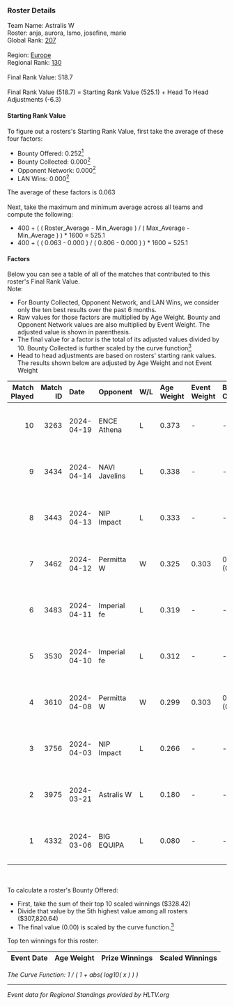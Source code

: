 ### Roster Details<br />
Team Name: Astralis W<br />
Roster: anja, aurora, Ismo, josefine, marie<br />
Global Rank: [207](../../standings_global_2024_08_21.md)<br />
<br />
Region: [Europe]( ../../standings_europe_2024_08_21.md)<br />
Regional Rank: [130]( ../../standings_europe_2024_08_21.md)<br />
<br />
Final Rank Value:  518.7<br />
<br />
Final Rank Value (518.7) = Starting Rank Value (525.1) + Head To Head Adjustments (-6.3)<br />

#### Starting Rank Value<br />
To figure out a rosters's Starting Rank Value, first take the average of these four factors:<br />
- Bounty Offered: 0.252[<sup>1</sup>](#table2)
- Bounty Collected: 0.000[<sup>2</sup>](#table1)
- Opponent Network: 0.000[<sup>2</sup>](#table1)
- LAN Wins: 0.000[<sup>2</sup>](#table1)

The average of these factors is 0.063<br />
<br />
Next, take the maximum and minimum average across all teams and compute the following:<br />
- 400 + ( ( Roster_Average - Min_Average ) / ( Max_Average - Min_Average ) ) * 1600 = 525.1
- 400 + ( ( 0.063 - 0.000 ) / ( 0.806 - 0.000 ) ) * 1600 = 525.1


#### Factors<br />
Below you can see a table of all of the matches that contributed to this roster's Final Rank Value.<br />
Note:<br />

- For Bounty Collected, Opponent Network, and LAN Wins, we consider only the ten best results over the past 6 months.
- Raw values for those factors are multiplied by Age Weight. Bounty and Opponent Network values are also multiplied by Event Weight. The adjusted value is shown in parenthesis.
- The final value for a factor is the total of its adjusted values divided by 10. Bounty Collected is further scaled by the curve function[<sup>3</sup>](#curveFunction)
- Head to head adjustments are based on rosters' starting rank values. The results shown below are adjusted by Age Weight and not Event Weight
<span id="table1"></span><br />


| Match Played | Match ID | Date       | Opponent      | W/L | Age Weight | Event Weight | Bounty Collected | Opponent Network | LAN Wins  | H2H Adj. | Roster                              |
| -: | -: | :- | :- | :- | :- | :- | :- | :- | :- | -: | :- |
|           10 |     3263 | 2024-04-19 | ENCE Athena   | L   | 0.373      | -            | -                | -                | -         |    -4.33 | anja, aurora, Ismo, josefine, marie |
|            9 |     3434 | 2024-04-14 | NAVI Javelins | L   | 0.338      | -            | -                | -                | -         |    -2.06 | anja, aurora, Ismo, josefine, marie |
|            8 |     3443 | 2024-04-13 | NIP Impact    | L   | 0.333      | -            | -                | -                | -         |    -2.74 | anja, aurora, Ismo, josefine, marie |
|            7 |     3462 | 2024-04-12 | Permitta W    | W   | 0.325      | 0.303        | 0.000 (0.000)    | 0.011 (0.001)    | 0 (0.000) |     4.69 | anja, aurora, Ismo, josefine, marie |
|            6 |     3483 | 2024-04-11 | Imperial fe   | L   | 0.319      | -            | -                | -                | -         |    -0.71 | anja, aurora, Ismo, josefine, marie |
|            5 |     3530 | 2024-04-10 | Imperial fe   | L   | 0.312      | -            | -                | -                | -         |    -0.70 | anja, aurora, Ismo, josefine, marie |
|            4 |     3610 | 2024-04-08 | Permitta W    | W   | 0.299      | 0.303        | 0.000 (0.000)    | 0.011 (0.001)    | 0 (0.000) |     4.32 | anja, aurora, Ismo, josefine, marie |
|            3 |     3756 | 2024-04-03 | NIP Impact    | L   | 0.266      | -            | -                | -                | -         |    -2.29 | anja, aurora, Ismo, josefine, marie |
|            2 |     3975 | 2024-03-21 | Astralis W    | L   | 0.180      | -            | -                | -                | -         |    -1.94 | anja, aurora, Ismo, josefine, marie |
|            1 |     4332 | 2024-03-06 | BIG EQUIPA    | L   | 0.080      | -            | -                | -                | -         |    -0.58 | anja, aurora, Ismo, josefine, marie |

<br />
<span id="table2"></span><br />
To calculate a roster's Bounty Offered:<br />

- First, take the sum of their top 10 scaled winnings ($328.42)
- Divide that value by the 5th highest value among all rosters ($307,820.64)
- The final value (0.00) is scaled by the curve function.[<sup>3</sup>](#curveFunction)

Top ten winnings for this roster:<br />

| Event Date | Age Weight | Prize Winnings | Scaled Winnings |
| :- | -: | :- | :- |


<span id="curveFunction"></span>_The Curve Function: 1 / ( 1 + abs( log10( x ) ) )_<br />

---
_Event data for Regional Standings provided by HLTV.org_<br />

